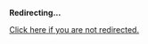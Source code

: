 <!DOCTYPE html>
<html>
<head>
<title>Redirecting...</title>
<link rel="canonical" href="http://blog.jle.im/entry/effectful-recursive-real-world-autos-intro-to-machine.md"/>
<meta http-equiv="content-type" content="text/html; charset=utf-8" />
<meta http-equiv="refresh" content="0; url=#{destination_path}" />
</head>
<body>
  <p><strong>Redirecting...</strong></p>
  <p><a href='http://blog.jle.im/entry/effectful-recursive-real-world-autos-intro-to-machine.md'>Click here if you are not redirected.</a></p>
  <script>
    document.location.href = "http://blog.jle.im/entry/effectful-recursive-real-world-autos-intro-to-machine.md";
  </script>
</body>
</html>
